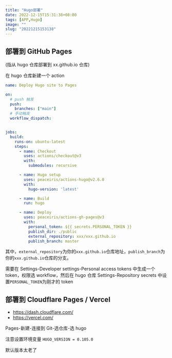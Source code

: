 ```yaml
---
title: "Hugo部署"
date: 2022-12-15T15:31:38+08:00
tags: [APP,Hugo]
image: ""
slug: "20221215153138"
---
```


## 部署到 GitHub Pages

(指从 hugo 仓库部署到 xx.github.io 仓库)

在 hugo 仓库新建一个 action

```yaml
name: Deploy Hugo site to Pages

on:
  # push 触发
  push:
    branches: ["main"]
  # 手动触发
  workflow_dispatch:


jobs:
  build:
    runs-on: ubuntu-latest
    steps:
      - name: Checkout
        uses: actions/checkout@v3
        with:
          submodules: recursive

      - name: Hugo setup
        uses: peaceiris/actions-hugo@v2.6.0
        with:
          hugo-version: 'latest'

      - name: Build
        run: hugo

      - name: Deploy
        uses: peaceiris/actions-gh-pages@v3
        with:
          personal_token: ${{ secrets.PERSONAL_TOKEN }}
          publish_dir: ./public
          external_repository: xxx/xxx.github.io
          publish_branch: master
```

其中，`external_repository`为你的`xxx.github.io`仓库地址，`publish_branch`为你的`xxx.github.io`仓库的分支。

需要在 Settings-Developer settings-Personal access tokens 中生成一个 token，权限选 workflow，然后在 hugo 仓库 Settings-Repository secrets 中设置`PERSONAL_TOKEN`为刚才的 token

## 部署到 Cloudflare Pages / Vercel

- https://dash.cloudflare.com/
- https://vercel.com/

Pages-新建-连接到 Git-选仓库-选 hugo

注意设置环境变量 `HUGO_VERSION = 0.105.0`

默认版本太老了


